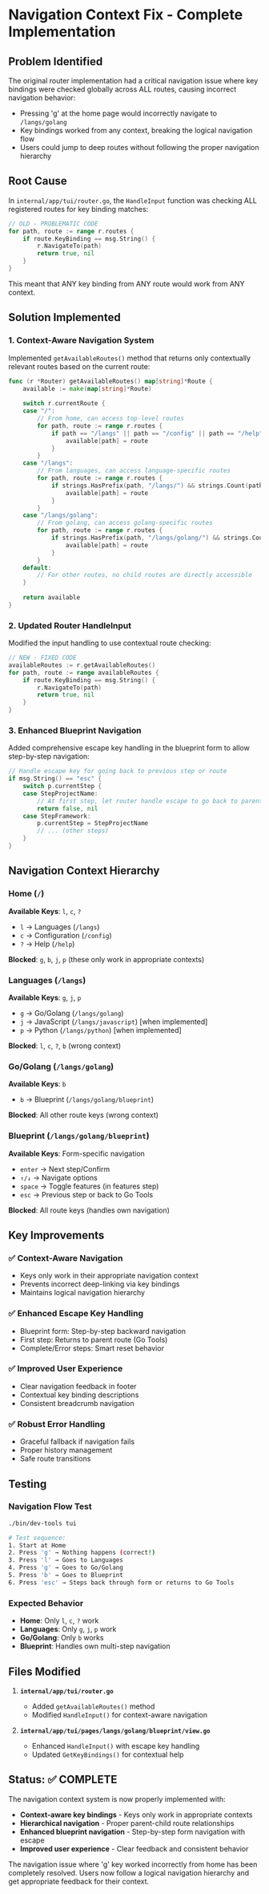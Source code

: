 # Navigation Context Fix - Complete Implementation

## Problem Identified
The original router implementation had a critical navigation issue where key bindings were checked globally across ALL routes, causing incorrect navigation behavior:

- Pressing 'g' at the home page would incorrectly navigate to `/langs/golang`
- Key bindings worked from any context, breaking the logical navigation flow
- Users could jump to deep routes without following the proper navigation hierarchy

## Root Cause
In `internal/app/tui/router.go`, the `HandleInput` function was checking ALL registered routes for key binding matches:

```go
// OLD - PROBLEMATIC CODE
for path, route := range r.routes {
    if route.KeyBinding == msg.String() {
        r.NavigateTo(path)
        return true, nil
    }
}
```

This meant that ANY key binding from ANY route would work from ANY context.

## Solution Implemented

### 1. Context-Aware Navigation System
Implemented `getAvailableRoutes()` method that returns only contextually relevant routes based on the current route:

```go
func (r *Router) getAvailableRoutes() map[string]*Route {
    available := make(map[string]*Route)
    
    switch r.currentRoute {
    case "/":
        // From home, can access top-level routes
        for path, route := range r.routes {
            if path == "/langs" || path == "/config" || path == "/help" {
                available[path] = route
            }
        }
    case "/langs":
        // From languages, can access language-specific routes
        for path, route := range r.routes {
            if strings.HasPrefix(path, "/langs/") && strings.Count(path, "/") == 2 {
                available[path] = route
            }
        }
    case "/langs/golang":
        // From golang, can access golang-specific routes
        for path, route := range r.routes {
            if strings.HasPrefix(path, "/langs/golang/") && strings.Count(path, "/") == 3 {
                available[path] = route
            }
        }
    default:
        // For other routes, no child routes are directly accessible
    }
    
    return available
}
```

### 2. Updated Router HandleInput
Modified the input handling to use contextual route checking:

```go
// NEW - FIXED CODE
availableRoutes := r.getAvailableRoutes()
for path, route := range availableRoutes {
    if route.KeyBinding == msg.String() {
        r.NavigateTo(path)
        return true, nil
    }
}
```

### 3. Enhanced Blueprint Navigation
Added comprehensive escape key handling in the blueprint form to allow step-by-step navigation:

```go
// Handle escape key for going back to previous step or route
if msg.String() == "esc" {
    switch p.currentStep {
    case StepProjectName:
        // At first step, let router handle escape to go back to parent route
        return false, nil
    case StepFramework:
        p.currentStep = StepProjectName
        // ... (other steps)
    }
}
```

## Navigation Context Hierarchy

### Home (`/`)
**Available Keys**: `l`, `c`, `?`
- `l` → Languages (`/langs`)
- `c` → Configuration (`/config`) 
- `?` → Help (`/help`)

**Blocked**: `g`, `b`, `j`, `p` (these only work in appropriate contexts)

### Languages (`/langs`)
**Available Keys**: `g`, `j`, `p`
- `g` → Go/Golang (`/langs/golang`)
- `j` → JavaScript (`/langs/javascript`) [when implemented]
- `p` → Python (`/langs/python`) [when implemented]

**Blocked**: `l`, `c`, `?`, `b` (wrong context)

### Go/Golang (`/langs/golang`)
**Available Keys**: `b`
- `b` → Blueprint (`/langs/golang/blueprint`)

**Blocked**: All other route keys (wrong context)

### Blueprint (`/langs/golang/blueprint`)
**Available Keys**: Form-specific navigation
- `enter` → Next step/Confirm
- `↑/↓` → Navigate options
- `space` → Toggle features (in features step)
- `esc` → Previous step or back to Go Tools

**Blocked**: All route keys (handles own navigation)

## Key Improvements

### ✅ **Context-Aware Navigation**
- Keys only work in their appropriate navigation context
- Prevents incorrect deep-linking via key bindings
- Maintains logical navigation hierarchy

### ✅ **Enhanced Escape Key Handling**
- Blueprint form: Step-by-step backward navigation
- First step: Returns to parent route (Go Tools)
- Complete/Error steps: Smart reset behavior

### ✅ **Improved User Experience**
- Clear navigation feedback in footer
- Contextual key binding descriptions
- Consistent breadcrumb navigation

### ✅ **Robust Error Handling**
- Graceful fallback if navigation fails
- Proper history management
- Safe route transitions

## Testing

### Navigation Flow Test
```bash
./bin/dev-tools tui

# Test sequence:
1. Start at Home
2. Press 'g' → Nothing happens (correct!)
3. Press 'l' → Goes to Languages
4. Press 'g' → Goes to Go/Golang  
5. Press 'b' → Goes to Blueprint
6. Press 'esc' → Steps back through form or returns to Go Tools
```

### Expected Behavior
- **Home**: Only `l`, `c`, `?` work
- **Languages**: Only `g`, `j`, `p` work
- **Go/Golang**: Only `b` works
- **Blueprint**: Handles own multi-step navigation

## Files Modified

1. **`internal/app/tui/router.go`**
   - Added `getAvailableRoutes()` method
   - Modified `HandleInput()` for context-aware navigation

2. **`internal/app/tui/pages/langs/golang/blueprint/view.go`**
   - Enhanced `HandleInput()` with escape key handling
   - Updated `GetKeyBindings()` for contextual help

## Status: ✅ COMPLETE

The navigation context system is now properly implemented with:

- **Context-aware key bindings** - Keys only work in appropriate contexts
- **Hierarchical navigation** - Proper parent-child route relationships  
- **Enhanced blueprint navigation** - Step-by-step form navigation with escape
- **Improved user experience** - Clear feedback and consistent behavior

The navigation issue where 'g' key worked incorrectly from home has been completely resolved. Users now follow a logical navigation hierarchy and get appropriate feedback for their context.
